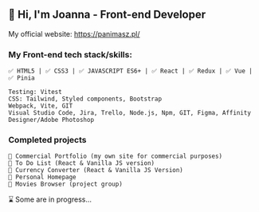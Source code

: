 ## 👋  Hi, I'm Joanna - Front-end Developer 
My official website:
https://panimasz.pl/

### My Front-end tech stack/skills:
```
✅ HTML5 | ✅ CSS3 | ✅ JAVASCRIPT ES6+ | ✅ React | ✅ Redux | ✅ Vue | ✅ Pinia
```
```
Testing: Vitest
CSS: Tailwind, Styled components, Bootstrap
Webpack, Vite, GIT
Visual Studio Code, Jira, Trello, Node.js, Npm, GIT, Figma, Affinity Designer/Adobe Photoshop
```

### Completed projects
```
📁 Commercial Portfolio (my own site for commercial purposes)
📁 To Do List (React & Vanilla JS version)
📁 Currency Converter (React & Vanilla JS Version)
📁 Personal Homepage
📁 Movies Browser (project group)
```
⌛ Some are in progress...
